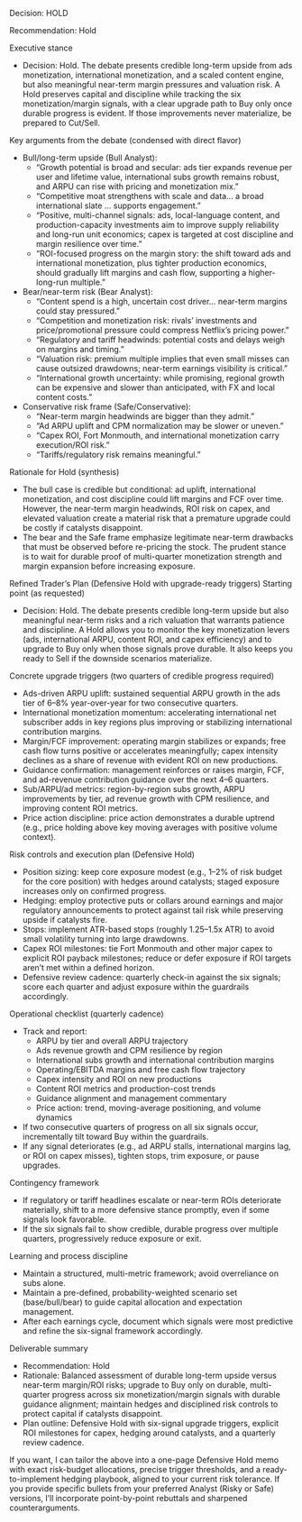 Decision: HOLD

Recommendation: Hold

Executive stance
- Decision: Hold. The debate presents credible long-term upside from ads monetization, international monetization, and a scaled content engine, but also meaningful near-term margin pressures and valuation risk. A Hold preserves capital and discipline while tracking the six monetization/margin signals, with a clear upgrade path to Buy only once durable progress is evident. If those improvements never materialize, be prepared to Cut/Sell.

Key arguments from the debate (condensed with direct flavor)
- Bull/long-term upside (Bull Analyst):
  - “Growth potential is broad and secular: ads tier expands revenue per user and lifetime value, international subs growth remains robust, and ARPU can rise with pricing and monetization mix.”
  - “Competitive moat strengthens with scale and data… a broad international slate … supports engagement.”
  - “Positive, multi-channel signals: ads, local-language content, and production-capacity investments aim to improve supply reliability and long-run unit economics; capex is targeted at cost discipline and margin resilience over time.”
  - “ROI-focused progress on the margin story: the shift toward ads and international monetization, plus tighter production economics, should gradually lift margins and cash flow, supporting a higher-long-run multiple.”
- Bear/near-term risk (Bear Analyst):
  - “Content spend is a high, uncertain cost driver… near-term margins could stay pressured.”
  - “Competition and monetization risk: rivals’ investments and price/promotional pressure could compress Netflix’s pricing power.”
  - “Regulatory and tariff headwinds: potential costs and delays weigh on margins and timing.”
  - “Valuation risk: premium multiple implies that even small misses can cause outsized drawdowns; near-term earnings visibility is critical.”
  - “International growth uncertainty: while promising, regional growth can be expensive and slower than anticipated, with FX and local content costs.”
- Conservative risk frame (Safe/Conservative):
  - “Near-term margin headwinds are bigger than they admit.”
  - “Ad ARPU uplift and CPM normalization may be slower or uneven.”
  - “Capex ROI, Fort Monmouth, and international monetization carry execution/ROI risk.”
  - “Tariffs/regulatory risk remains meaningful.”

Rationale for Hold (synthesis)
- The bull case is credible but conditional: ad uplift, international monetization, and cost discipline could lift margins and FCF over time. However, the near-term margin headwinds, ROI risk on capex, and elevated valuation create a material risk that a premature upgrade could be costly if catalysts disappoint.
- The bear and the Safe frame emphasize legitimate near-term drawbacks that must be observed before re-pricing the stock. The prudent stance is to wait for durable proof of multi-quarter monetization strength and margin expansion before increasing exposure.

Refined Trader’s Plan (Defensive Hold with upgrade-ready triggers)
Starting point (as requested)
- Decision: Hold. The debate presents credible long-term upside but also meaningful near-term risks and a rich valuation that warrants patience and discipline. A Hold allows you to monitor the key monetization levers (ads, international ARPU, content ROI, and capex efficiency) and to upgrade to Buy only when those signals prove durable. It also keeps you ready to Sell if the downside scenarios materialize.

Concrete upgrade triggers (two quarters of credible progress required)
- Ads-driven ARPU uplift: sustained sequential ARPU growth in the ads tier of 6–8% year-over-year for two consecutive quarters.
- International monetization momentum: accelerating international net subscriber adds in key regions plus improving or stabilizing international contribution margins.
- Margin/FCF improvement: operating margin stabilizes or expands; free cash flow turns positive or accelerates meaningfully; capex intensity declines as a share of revenue with evident ROI on new productions.
- Guidance confirmation: management reinforces or raises margin, FCF, and ad-revenue contribution guidance over the next 4–6 quarters.
- Sub/ARPU/ad metrics: region-by-region subs growth, ARPU improvements by tier, ad revenue growth with CPM resilience, and improving content ROI metrics.
- Price action discipline: price action demonstrates a durable uptrend (e.g., price holding above key moving averages with positive volume context).

Risk controls and execution plan (Defensive Hold)
- Position sizing: keep core exposure modest (e.g., 1–2% of risk budget for the core position) with hedges around catalysts; staged exposure increases only on confirmed progress.
- Hedging: employ protective puts or collars around earnings and major regulatory announcements to protect against tail risk while preserving upside if catalysts fire.
- Stops: implement ATR-based stops (roughly 1.25–1.5x ATR) to avoid small volatility turning into large drawdowns.
- Capex ROI milestones: tie Fort Monmouth and other major capex to explicit ROI payback milestones; reduce or defer exposure if ROI targets aren’t met within a defined horizon.
- Defensive review cadence: quarterly check-in against the six signals; score each quarter and adjust exposure within the guardrails accordingly.

Operational checklist (quarterly cadence)
- Track and report:
  - ARPU by tier and overall ARPU trajectory
  - Ads revenue growth and CPM resilience by region
  - International subs growth and international contribution margins
  - Operating/EBITDA margins and free cash flow trajectory
  - Capex intensity and ROI on new productions
  - Content ROI metrics and production-cost trends
  - Guidance alignment and management commentary
  - Price action: trend, moving-average positioning, and volume dynamics
- If two consecutive quarters of progress on all six signals occur, incrementally tilt toward Buy within the guardrails.
- If any signal deteriorates (e.g., ad ARPU stalls, international margins lag, or ROI on capex misses), tighten stops, trim exposure, or pause upgrades.

Contingency framework
- If regulatory or tariff headlines escalate or near-term ROIs deteriorate materially, shift to a more defensive stance promptly, even if some signals look favorable.
- If the six signals fail to show credible, durable progress over multiple quarters, progressively reduce exposure or exit.

Learning and process discipline
- Maintain a structured, multi-metric framework; avoid overreliance on subs alone.
- Maintain a pre-defined, probability-weighted scenario set (base/bull/bear) to guide capital allocation and expectation management.
- After each earnings cycle, document which signals were most predictive and refine the six-signal framework accordingly.

Deliverable summary
- Recommendation: Hold
- Rationale: Balanced assessment of durable long-term upside versus near-term margin/ROI risks; upgrade to Buy only on durable, multi-quarter progress across six monetization/margin signals with durable guidance alignment; maintain hedges and disciplined risk controls to protect capital if catalysts disappoint.
- Plan outline: Defensive Hold with six-signal upgrade triggers, explicit ROI milestones for capex, hedging around catalysts, and a quarterly review cadence.

If you want, I can tailor the above into a one-page Defensive Hold memo with exact risk-budget allocations, precise trigger thresholds, and a ready-to-implement hedging playbook, aligned to your current risk tolerance. If you provide specific bullets from your preferred Analyst (Risky or Safe) versions, I’ll incorporate point-by-point rebuttals and sharpened counterarguments.